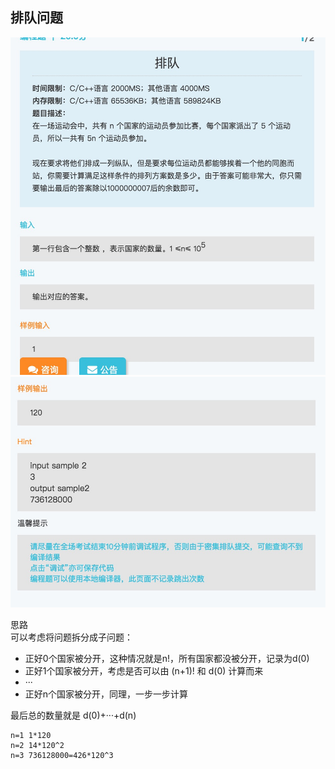 ## 排队问题

![t1_1](t1_1.jpeg)
![t1_2](t1_2.jpeg)

思路  
可以考虑将问题拆分成子问题：
- 正好0个国家被分开，这种情况就是n!，所有国家都没被分开，记录为d(0)
- 正好1个国家被分开，考虑是否可以由 (n+1)! 和 d(0) 计算而来
- ···
- 正好n个国家被分开，同理，一步一步计算

最后总的数量就是 d(0)+···+d(n)

```
n=1 1*120
n=2 14*120^2
n=3 736128000=426*120^3
```